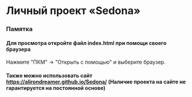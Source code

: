 # Личный проект «Sedona»


### Памятка

#### Для просмотра откройте файл index.html при помощи своего браузера
Нажмите "ПКМ" -> "Открыть с помощью" и выберите браузер.

#### Также можно использовать сайт https://alirondreamer.github.io/Sedona/ (Наличие проекта на сайте не гарантируется на постоянной основе)

